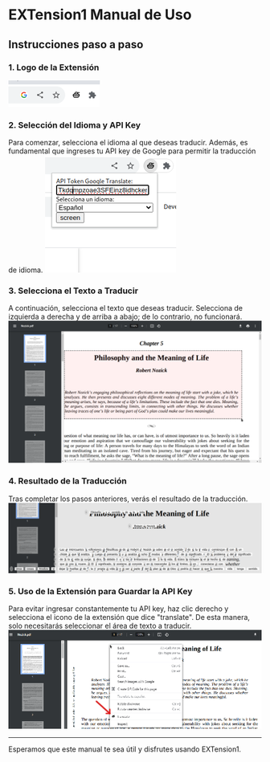 # EXTension1 Manual de Uso

## Instrucciones paso a paso

### 1. Logo de la Extensión
![Logo de la Extensión](img/0.png)

### 2. Selección del Idioma y API Key
Para comenzar, selecciona el idioma al que deseas traducir. Además, es fundamental que ingreses tu API key de Google para permitir la traducción de idioma.
![Selección de idioma y API Key](img/1.png)

### 3. Selecciona el Texto a Traducir
A continuación, selecciona el texto que deseas traducir.
Selecciona de izquierda a derecha y de arriba a abajo; de lo contrario, no funcionará.
![Selección de texto](img/2.png)

### 4. Resultado de la Traducción
Tras completar los pasos anteriores, verás el resultado de la traducción.
![Resultado de la traducción](img/3.png)

### 5. Uso de la Extensión para Guardar la API Key
Para evitar ingresar constantemente tu API key, haz clic derecho y selecciona el icono de la extensión que dice "translate". De esta manera, solo necesitarás seleccionar el área de texto a traducir.
![Guardar API Key en la extensión](img/4.png)

---

Esperamos que este manual te sea útil y disfrutes usando EXTension1.
